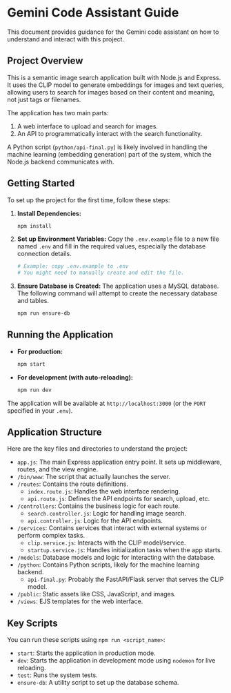 # Gemini Code Assistant Guide

This document provides guidance for the Gemini code assistant on how to understand and interact with this project.

## Project Overview

This is a semantic image search application built with Node.js and Express. It uses the CLIP model to generate embeddings for images and text queries, allowing users to search for images based on their content and meaning, not just tags or filenames.

The application has two main parts:
1.  A web interface to upload and search for images.
2.  An API to programmatically interact with the search functionality.

A Python script (`python/api-final.py`) is likely involved in handling the machine learning (embedding generation) part of the system, which the Node.js backend communicates with.

## Getting Started

To set up the project for the first time, follow these steps:

1.  **Install Dependencies:**
    ```bash
    npm install
    ```

2.  **Set up Environment Variables:**
    Copy the `.env.example` file to a new file named `.env` and fill in the required values, especially the database connection details.
    ```bash
    # Example: copy .env.example to .env
    # You might need to manually create and edit the file.
    ```

3.  **Ensure Database is Created:**
    The application uses a MySQL database. The following command will attempt to create the necessary database and tables.
    ```bash
    npm run ensure-db
    ```

## Running the Application

-   **For production:**
    ```bash
    npm start
    ```

-   **For development (with auto-reloading):**
    ```bash
    npm run dev
    ```

The application will be available at `http://localhost:3000` (or the `PORT` specified in your `.env`).

## Application Structure

Here are the key files and directories to understand the project:

-   `app.js`: The main Express application entry point. It sets up middleware, routes, and the view engine.
-   `/bin/www`: The script that actually launches the server.
-   `/routes`: Contains the route definitions.
    -   `index.route.js`: Handles the web interface rendering.
    -   `api.route.js`: Defines the API endpoints for search, upload, etc.
-   `/controllers`: Contains the business logic for each route.
    -   `search.controller.js`: Logic for handling image search.
    -   `api.controller.js`: Logic for the API endpoints.
-   `/services`: Contains services that interact with external systems or perform complex tasks.
    -   `clip.service.js`: Interacts with the CLIP model/service.
    -   `startup.service.js`: Handles initialization tasks when the app starts.
-   `/models`: Database models and logic for interacting with the database.
-   `/python`: Contains Python scripts, likely for the machine learning backend.
    -   `api-final.py`: Probably the FastAPI/Flask server that serves the CLIP model.
-   `/public`: Static assets like CSS, JavaScript, and images.
-   `/views`: EJS templates for the web interface.

## Key Scripts

You can run these scripts using `npm run <script_name>`:

-   `start`: Starts the application in production mode.
-   `dev`: Starts the application in development mode using `nodemon` for live reloading.
-   `test`: Runs the system tests.
-   `ensure-db`: A utility script to set up the database schema.
